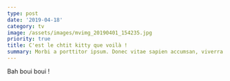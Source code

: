```yaml
---
type: post
date: '2019-04-18'
category: tv
image: /assets/images/mvimg_20190401_154235.jpg
priority: true
title: C'est le chtit kitty que voilà !
summary: Morbi a porttitor ipsum. Donec vitae sapien accumsan, viverra ex sed, mollis eros. Morbi vitae metus tellus. Curabitur ut cursus ante. Cras in sagittis elit, a dapibus nulla. Phasellus maximus tristique eros, ac imperdiet nisl gravida et. Suspendisse rhoncus nisi sem, ac mattis elit sodales vitae. Maecenas commodo, orci nec consectetur pellentesque, ex felis sollicitudin nisi, ut condimentum diam ligula quis nibh. Fusce vel ligula pellentesque, lacinia nisi quis, rhoncus lectus. In vehicula consectetur mi, eget suscipit lorem lacinia at.
---
```

Bah boui boui !

